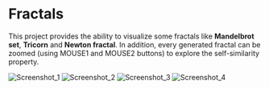 # Fractals

This project provides the ability to visualize some fractals like **Mandelbrot set**, **Tricorn** and **Newton fractal**. In addition, every generated fractal can be zoomed (using MOUSE1 and MOUSE2 buttons) to explore the self-similarity property.

![Screenshot_1](https://github.com/user-attachments/assets/35cc7d9b-373e-4bf8-8b42-5b6c703e037a)
![Screenshot_2](https://github.com/user-attachments/assets/a822f7cd-cd20-4862-b94e-bd4b7ed179e6)
![Screenshot_3](https://github.com/user-attachments/assets/efaabe9b-5f05-4aeb-8005-0255eb22d742)
![Screenshot_4](https://github.com/user-attachments/assets/9aa501c6-3b17-45a1-b573-1887019849ad)
